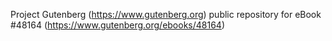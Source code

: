 Project Gutenberg (https://www.gutenberg.org) public repository for eBook #48164 (https://www.gutenberg.org/ebooks/48164)
